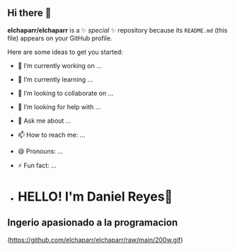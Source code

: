 ## Hi there 👋

**elchaparr/elchaparr** is a ✨ _special_ ✨ repository because its `README.md` (this file) appears on your GitHub profile.

Here are some ideas to get you started:

- 🔭 I’m currently working on ...
- 🌱 I’m currently learning ...
- 👯 I’m looking to collaborate on ...
- 🤔 I’m looking for help with ...
- 💬 Ask me about ...
- 📫 How to reach me: ...
- 😄 Pronouns: ...
- ⚡ Fun fact: ...

- # HELLO! I'm Daniel Reyes👋

## Ingerio apasionado a la programacion


(https://github.com/elchaparr/elchaparr/raw/main/200w.gif)


